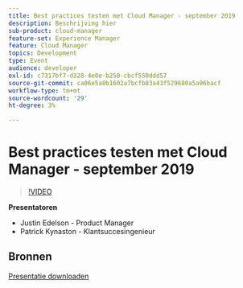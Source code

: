 ```yaml
---
title: Best practices testen met Cloud Manager - september 2019
description: Beschrijving hier
sub-product: cloud-manager
feature-set: Experience Manager
feature: Cloud Manager
topics: Development
type: Event
audience: developer
exl-id: c7317bf7-d328-4e0e-b250-cbcf550ddd57
source-git-commit: ca06e5a8b1602a7bcfb83a43f529680a5a96bacf
workflow-type: tm+mt
source-wordcount: '29'
ht-degree: 3%

---
```


# Best practices testen met Cloud Manager - september 2019

>[!VIDEO](https://video.tv.adobe.com/v/329028/?quality=9&learn=on)

**Presentatoren**

* Justin Edelson - Product Manager
* Patrick Kynaston - Klantsuccesingenieur

## Bronnen

[Presentatie downloaden](./assets/CloudManagerWebinarSeptember2019.pdf)
